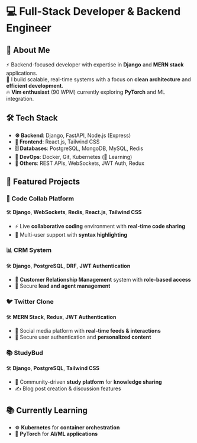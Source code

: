 # 💻 Full-Stack Developer & Backend Engineer

## 👋 About Me
⚡ Backend-focused developer with expertise in **Django** and **MERN stack** applications.  
🚀 I build scalable, real-time systems with a focus on **clean architecture** and **efficient development**.  
🔥 **Vim enthusiast** (90 WPM) currently exploring **PyTorch** and ML integration.  

## 🛠 Tech Stack
- **⚙️ Backend**: Django, FastAPI, Node.js (Express)  
- **🎨 Frontend**: React.js, Tailwind CSS  
- **🗄 Databases**: PostgreSQL, MongoDB, MySQL, Redis  
- **🚢 DevOps**: Docker, Git, Kubernetes (🔄 Learning)  
- **🔐 Others**: REST APIs, WebSockets, JWT Auth, Redux  

## 🚀 Featured Projects

### 📝 Code Collab Platform  
🛠 **Django**, **WebSockets**, **Redis**, **React.js**, **Tailwind CSS**  
- ⚡ Live **collaborative coding** environment with **real-time code sharing**  
- 👥 Multi-user support with **syntax highlighting**  

### 📊 CRM System  
🛠 **Django**, **PostgreSQL**, **DRF**, **JWT Authentication**  
- 🏢 **Customer Relationship Management** system with **role-based access**  
- 🔐 Secure **lead and agent management**  

### 🐦 Twitter Clone  
🛠 **MERN Stack**, **Redux**, **JWT Authentication**  
- 📰 Social media platform with **real-time feeds & interactions**  
- 🔐 Secure user authentication and **personalized content**  

### 📚 StudyBud  
🛠 **Django**, **PostgreSQL**, **Tailwind CSS**  
- 🤝 Community-driven **study platform** for **knowledge sharing**  
- ✍️ Blog post creation & discussion features  

## 📚 Currently Learning
- ☸ **Kubernetes** for **container orchestration**  
- 🤖 **PyTorch** for **AI/ML applications**  

